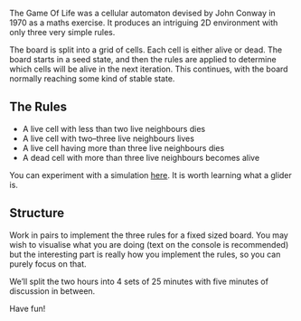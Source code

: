 The Game Of Life was a cellular automaton devised by John Conway in 1970 as a maths exercise. It produces an intriguing 2D environment with only three very simple rules.

The board is split into a grid of cells. Each cell is either alive or dead. The board starts in a seed state, and then the rules are applied to determine which cells will be alive in the next iteration. This continues, with the board normally reaching some kind of stable state.

## The Rules

* A live cell with less than two live neighbours dies
* A live cell with two–three live neighbours lives
* A live cell having more than three live neighbours dies
* A dead cell with more than three live neighbours becomes alive

You can experiment with a simulation [here](http://pmav.eu/stuff/javascript-game-of-life-v3.1.1/). It is worth learning what a glider is.

## Structure

Work in pairs to implement the three rules for a fixed sized board. You may wish to visualise what you are doing (text on the console is recommended) but the interesting part is really how you implement the rules, so you can purely focus on that.

We’ll split the two hours into 4 sets of 25 minutes with five minutes of discussion in between.

Have fun!